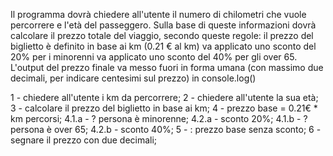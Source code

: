Il programma dovrà chiedere all'utente il numero di chilometri che vuole percorrere e l'età del passeggero.
Sulla base di queste informazioni dovrà calcolare il prezzo totale del viaggio, secondo queste regole:
il prezzo del biglietto è definito in base ai km (0.21 € al km)
va applicato uno sconto del 20% per i minorenni
va applicato uno sconto del 40% per gli over 65.
L'output del prezzo finale va messo fuori in forma umana (con massimo due decimali, per indicare centesimi sul prezzo) in console.log()

1 - chiedere all'utente i km da percorrere;
2 - chiedere all'utente la sua età;
3 - calcolare il prezzo del biglietto in base ai km;
4 - prezzo base = 0.21€ * km percorsi;
   4.1.a - ? persona è minorenne;
      4.2.a - sconto 20%;
   4.1.b - ?  persona è over 65;
      4.2.b - sconto 40%;
   5 - : prezzo base senza sconto;
6 - segnare il prezzo con due decimali;